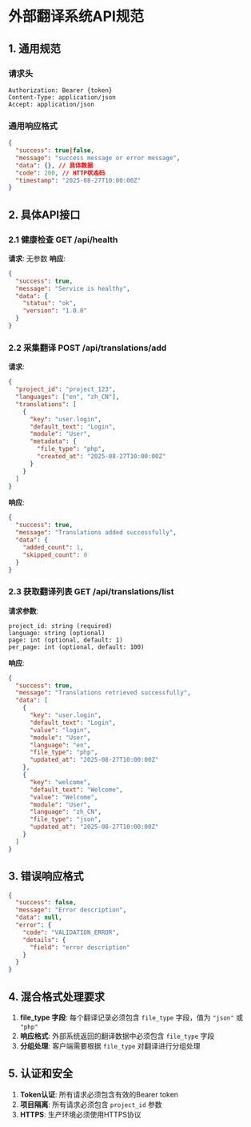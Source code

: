 # 外部翻译系统API规范

## 1. 通用规范

### 请求头
```
Authorization: Bearer {token}
Content-Type: application/json
Accept: application/json
```

### 通用响应格式
```json
{
  "success": true|false,
  "message": "success message or error message",
  "data": {}, // 具体数据
  "code": 200, // HTTP状态码
  "timestamp": "2025-08-27T10:00:00Z"
}
```

## 2. 具体API接口

### 2.1 健康检查 GET /api/health
**请求**: 无参数
**响应**:
```json
{
  "success": true,
  "message": "Service is healthy",
  "data": {
    "status": "ok",
    "version": "1.0.0"
  }
}
```

### 2.2 采集翻译 POST /api/translations/add
**请求**:
```json
{
  "project_id": "project_123",
  "languages": ["en", "zh_CN"],
  "translations": [
    {
      "key": "user.login",
      "default_text": "Login",
      "module": "User",
      "metadata": {
        "file_type": "php",
        "created_at": "2025-08-27T10:00:00Z"
      }
    }
  ]
}
```
**响应**:
```json
{
  "success": true,
  "message": "Translations added successfully",
  "data": {
    "added_count": 1,
    "skipped_count": 0
  }
}
```

### 2.3 获取翻译列表 GET /api/translations/list
**请求参数**:
```
project_id: string (required)
language: string (optional)
page: int (optional, default: 1)
per_page: int (optional, default: 100)
```
**响应**:
```json
{
  "success": true,
  "message": "Translations retrieved successfully",
  "data": [
    {
      "key": "user.login",
      "default_text": "Login",
      "value": "login",
      "module": "User",
      "language": "en",
      "file_type": "php",
      "updated_at": "2025-08-27T10:00:00Z"
    },
    {
      "key": "welcome",
      "default_text": "Welcome",
      "value": "Welcome",
      "module": "User",
      "language": "zh_CN", 
      "file_type": "json",
      "updated_at": "2025-08-27T10:00:00Z"
    }
  ]
}
```

## 3. 错误响应格式

```json
{
  "success": false,
  "message": "Error description",
  "data": null,
  "error": {
    "code": "VALIDATION_ERROR",
    "details": {
      "field": "error description"
    }
  }
}
```

## 4. 混合格式处理要求

1. **file_type 字段**: 每个翻译记录必须包含 `file_type` 字段，值为 `"json"` 或 `"php"`
2. **响应格式**: 外部系统返回的翻译数据中必须包含 `file_type` 字段
3. **分组处理**: 客户端需要根据 `file_type` 对翻译进行分组处理

## 5. 认证和安全

1. **Token认证**: 所有请求必须包含有效的Bearer token
2. **项目隔离**: 所有请求必须包含 `project_id` 参数
3. **HTTPS**: 生产环境必须使用HTTPS协议
